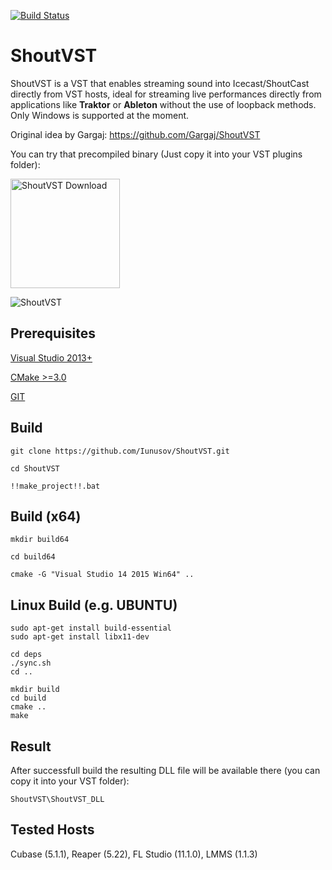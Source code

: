 [![Build Status](https://travis-ci.org/Iunusov/ShoutVST.svg?branch=master)](https://travis-ci.org/Iunusov/ShoutVST)
# ShoutVST
ShoutVST is a VST that enables streaming sound into Icecast/ShoutCast directly from VST hosts, ideal for streaming live performances directly from applications like **Traktor** or **Ableton** without the use of loopback methods. Only Windows is supported at the moment.

Original idea by Gargaj: https://github.com/Gargaj/ShoutVST

You can try that precompiled binary (Just copy it into your VST plugins folder):

<a href="https://www.kvraudio.com/product/shoutvst-by-r-tur">
<img src="http://jsound.org/img/download.png?1" alt="ShoutVST Download" height="175">
</a>

![ShoutVST](https://static.kvraudio.com/i/b/shoutvst.1477178590.jpg "ShoutVST")

## Prerequisites

[Visual Studio 2013+](https://www.visualstudio.com/downloads/download-visual-studio-vs)

[CMake >=3.0](https://cmake.org/download/)

[GIT](https://git-scm.com/download/win)

## Build

```
git clone https://github.com/Iunusov/ShoutVST.git
```

```
cd ShoutVST
```

```
!!make_project!!.bat
```

## Build (x64)

```
mkdir build64
```

```
cd build64
```

```
cmake -G "Visual Studio 14 2015 Win64" ..
```

## Linux Build (e.g. UBUNTU)

```
sudo apt-get install build-essential
sudo apt-get install libx11-dev
```

```
cd deps
./sync.sh
cd ..
```

```
mkdir build
cd build
cmake ..
make
```

## Result

After successfull build the resulting DLL file will be available there (you can copy it into your VST folder):
```
ShoutVST\ShoutVST_DLL
```

## Tested Hosts

Cubase (5.1.1), Reaper (5.22), FL Studio (11.1.0), LMMS (1.1.3)
